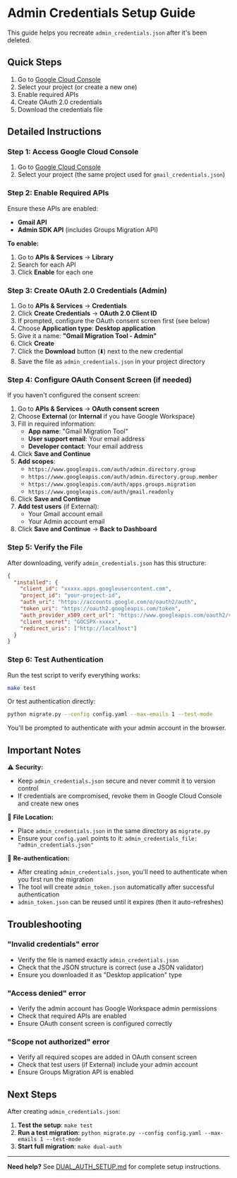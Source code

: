 # Admin Credentials Setup Guide

This guide helps you recreate `admin_credentials.json` after it's been deleted.

## Quick Steps

1. Go to [Google Cloud Console](https://console.cloud.google.com/)
2. Select your project (or create a new one)
3. Enable required APIs
4. Create OAuth 2.0 credentials
5. Download the credentials file

## Detailed Instructions

### Step 1: Access Google Cloud Console

1. Go to [Google Cloud Console](https://console.cloud.google.com/)
2. Select your project (the same project used for `gmail_credentials.json`)

### Step 2: Enable Required APIs

Ensure these APIs are enabled:
- **Gmail API**
- **Admin SDK API** (includes Groups Migration API)

**To enable:**
1. Go to **APIs & Services** → **Library**
2. Search for each API
3. Click **Enable** for each one

### Step 3: Create OAuth 2.0 Credentials (Admin)

1. Go to **APIs & Services** → **Credentials**
2. Click **Create Credentials** → **OAuth 2.0 Client ID**
3. If prompted, configure the OAuth consent screen first (see below)
4. Choose **Application type**: **Desktop application**
5. Give it a name: **"Gmail Migration Tool - Admin"**
6. Click **Create**
7. Click the **Download** button (⬇️) next to the new credential
8. Save the file as `admin_credentials.json` in your project directory

### Step 4: Configure OAuth Consent Screen (if needed)

If you haven't configured the consent screen:

1. Go to **APIs & Services** → **OAuth consent screen**
2. Choose **External** (or **Internal** if you have Google Workspace)
3. Fill in required information:
   - **App name**: "Gmail Migration Tool"
   - **User support email**: Your email address
   - **Developer contact**: Your email address
4. Click **Save and Continue**
5. **Add scopes**:
   - `https://www.googleapis.com/auth/admin.directory.group`
   - `https://www.googleapis.com/auth/admin.directory.group.member`
   - `https://www.googleapis.com/auth/apps.groups.migration`
   - `https://www.googleapis.com/auth/gmail.readonly`
6. Click **Save and Continue**
7. **Add test users** (if External):
   - Your Gmail account email
   - Your Admin account email
8. Click **Save and Continue** → **Back to Dashboard**

### Step 5: Verify the File

After downloading, verify `admin_credentials.json` has this structure:

```json
{
  "installed": {
    "client_id": "xxxxx.apps.googleusercontent.com",
    "project_id": "your-project-id",
    "auth_uri": "https://accounts.google.com/o/oauth2/auth",
    "token_uri": "https://oauth2.googleapis.com/token",
    "auth_provider_x509_cert_url": "https://www.googleapis.com/oauth2/v1/certs",
    "client_secret": "GOCSPX-xxxxx",
    "redirect_uris": ["http://localhost"]
  }
}
```

### Step 6: Test Authentication

Run the test script to verify everything works:

```bash
make test
```

Or test authentication directly:

```bash
python migrate.py --config config.yaml --max-emails 1 --test-mode
```

You'll be prompted to authenticate with your admin account in the browser.

## Important Notes

⚠️ **Security:**
- Keep `admin_credentials.json` secure and never commit it to version control
- If credentials are compromised, revoke them in Google Cloud Console and create new ones

📝 **File Location:**
- Place `admin_credentials.json` in the same directory as `migrate.py`
- Ensure your `config.yaml` points to it: `admin_credentials_file: "admin_credentials.json"`

🔄 **Re-authentication:**
- After creating `admin_credentials.json`, you'll need to authenticate when you first run the migration
- The tool will create `admin_token.json` automatically after successful authentication
- `admin_token.json` can be reused until it expires (then it auto-refreshes)

## Troubleshooting

### "Invalid credentials" error
- Verify the file is named exactly `admin_credentials.json`
- Check that the JSON structure is correct (use a JSON validator)
- Ensure you downloaded it as "Desktop application" type

### "Access denied" error
- Verify the admin account has Google Workspace admin permissions
- Check that required APIs are enabled
- Ensure OAuth consent screen is configured correctly

### "Scope not authorized" error
- Verify all required scopes are added in OAuth consent screen
- Check that test users (if External) include your admin account
- Ensure Groups Migration API is enabled

## Next Steps

After creating `admin_credentials.json`:

1. **Test the setup**: `make test`
2. **Run a test migration**: `python migrate.py --config config.yaml --max-emails 1 --test-mode`
3. **Start full migration**: `make dual-auth`

---

**Need help?** See [DUAL_AUTH_SETUP.md](DUAL_AUTH_SETUP.md) for complete setup instructions.


